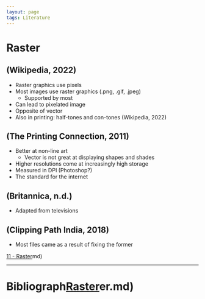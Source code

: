 ```yaml
---
layout: page
tags: Literature 
---
```


# Raster

## (Wikipedia, 2022)

- Raster graphics use pixels
- Most images use raster graphics (.png, .gif, .jpeg)
	- Supported by most
- Can lead to pixelated image
- Opposite of vector
- Also in printing: half-tones and con-tones (Wikipedia, 2022)

## (The Printing Connection, 2011)

- Better at non-line art
	- Vector is not great at displaying shapes and shades
- Higher resolutions come at increasingly high storage
- Measured in DPI (Photoshop?)
- The standard for the internet

## (Britannica, n.d.)

- Adapted from televisions

## (Clipping Path India, 2018)

- Most files came as a result of fixing the former

[11 - Raster](11%20-%20Raster.md)md)

---

# Bibliograph[Raster](pages/I%20found/4%20Citation%20Notes/Raster.md)er.md)